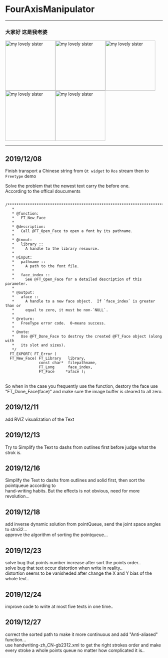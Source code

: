 # FourAxisManipulator

***
### 大家好 这是我老婆

<image src="https://github.com/ShieldQiQi/FourAxisManipulator/blob/masterX/Picture/%E5%B0%8F%E6%B7%B7%E6%B2%8C01.png" width="160" alt="my lovely sister"/><image src="https://github.com/ShieldQiQi/FourAxisManipulator/blob/masterX/Picture/%E5%B0%8F%E6%B7%B7%E6%B2%8C03.png" width="160" alt="my lovely sister"/><image src="https://github.com/ShieldQiQi/FourAxisManipulator/blob/masterX/Picture/%E5%B0%8F%E6%B7%B7%E6%B2%8C.png" width="160" alt="my lovely sister"/><image src="https://github.com/ShieldQiQi/FourAxisManipulator/blob/masterX/Picture/%E5%B0%8F%E6%B7%B7%E6%B2%8C02.png" width="160" alt="my lovely sister"/><image src="https://github.com/ShieldQiQi/FourAxisManipulator/blob/masterX/Picture/%E5%B0%8F%E6%B7%B7%E6%B2%8C04.png" width="160" alt="my lovely sister"/>
***


## 2019/12/08

Finish transport a Chinese string from `Qt widget` to `Ros` stream then to `Freetype` demo

Solve the problem that the newest text carry the before one.
<br>
According to the offical doucuments<br>
```
  /**************************************************************************
   *
   * @function:
   *   FT_New_Face
   *
   * @description:
   *   Call @FT_Open_Face to open a font by its pathname.
   *
   * @inout:
   *   library ::
   *     A handle to the library resource.
   *
   * @input:
   *   pathname ::
   *     A path to the font file.
   *
   *   face_index ::
   *     See @FT_Open_Face for a detailed description of this parameter.
   *
   * @output:
   *   aface ::
   *     A handle to a new face object.  If `face_index` is greater than or
   *     equal to zero, it must be non-`NULL`.
   *
   * @return:
   *   FreeType error code.  0~means success.
   *
   * @note:
   *   Use @FT_Done_Face to destroy the created @FT_Face object (along with
   *   its slot and sizes).
   */
  FT_EXPORT( FT_Error )
  FT_New_Face( FT_Library   library,
               const char*  filepathname,
               FT_Long      face_index,
               FT_Face     *aface );
```
<br>So when in the case you frequently use the function, destory the face use "FT_Done_Face(face)" and make sure the image buffer is cleared to all zero.


## 2019/12/11

add RVIZ visualization of the Text

## 2019/12/13

Try to Simplify the Text to dashs from outlines first before judge what the strok is.

## 2019/12/16

Simplify the Text to dashs from outlines and solid first, then sort the pointqueue according to 
<br>
hand-writing habits. But the effects is not obvious, need for more revolution...

## 2019/12/18

add inverse dynamic solution from pointQueue, send the joint space angles to stm32...
<br>
approve the algorithm of sorting the pointqueue...

## 2019/12/23

solve bug that points number increase after sort the points order..
<br>
solve bug that text occur distortion when write in reality..
<br>
distortion seems to be vanisheded after change the X and Y bias of the whole text..

## 2019/12/24

improve code to write at most five texts in one time..

## 2019/12/27


correct the sorted path to make it more continuous and add "Anti-aliased" function...
<br>
use handwriting-zh_CN-gb2312.xml to get the right strokes order and make every stroke a whole points queue no matter how  complicated it is..

